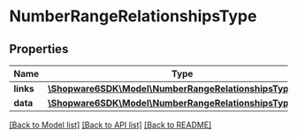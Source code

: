 # NumberRangeRelationshipsType

## Properties
Name | Type | Description | Notes
------------ | ------------- | ------------- | -------------
**links** | [**\Shopware6SDK\Model\NumberRangeRelationshipsTypeLinks**](NumberRangeRelationshipsTypeLinks.md) |  | [optional] 
**data** | [**\Shopware6SDK\Model\NumberRangeRelationshipsTypeData**](NumberRangeRelationshipsTypeData.md) |  | [optional] 

[[Back to Model list]](../../README.md#documentation-for-models) [[Back to API list]](../../README.md#documentation-for-api-endpoints) [[Back to README]](../../README.md)

